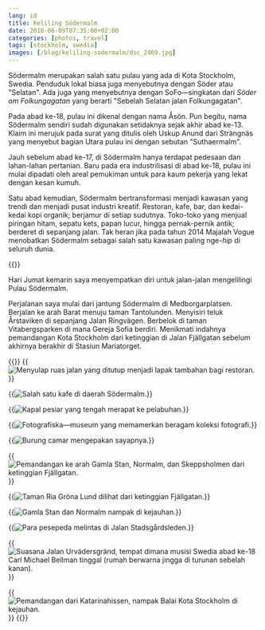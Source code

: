 ```yaml
---
lang: id
title: Keliling Södermalm
date: 2018-06-09T07:35:00+02:00
categories: [photos, travel]
tags: [stockholm, swedia]
images: [/blog/keliling-sodermalm/dsc_2469.jpg]
---
```

Södermalm merupakan salah satu pulau yang ada di Kota Stockholm, Swedia. Penduduk lokal biasa juga menyebutnya dengan Söder atau "Selatan". Ada juga yang menyebutnya dengan SoFo—singkatan dari *Söder om Folkungagatan* yang berarti "Sebelah Selatan jalan Folkungagatan".

Pada abad ke-18, pulau ini dikenal dengan nama Åsön. Pun begitu, nama Södermalm sendiri sudah digunakan setidaknya sejak akhir abad ke-13. Klaim ini merujuk pada surat yang ditulis oleh Uskup Anund dari Strängnäs yang menyebut bagian Utara pulau ini dengan sebutan "Suthaermalm".

Jauh sebelum abad ke-17, di Södermalm hanya terdapat pedesaan dan lahan-lahan pertanian. Baru pada era industrilisasi di abad ke-18, pulau ini mulai dipadati oleh areal pemukiman untuk para kaum pekerja yang lekat dengan kesan kumuh.

Satu abad kemudian, Södermalm bertransformasi menjadi kawasan yang trendi dan menjadi pusat industri kreatif. Restoran, kafe, bar, dan kedai-kedai kopi organik; berjamur di setiap sudutnya. Toko-toko yang menjual piringan hitam, sepatu kets, papan lucur, hingga pernak-pernik antik; berderet di sepanjang jalan. Tak heran jika pada tahun 2014 Majalah Vogue menobatkan Södermalm sebagai salah satu kawasan paling nge-*hip* di seluruh dunia.

{{<section-break>}}

Hari Jumat kemarin saya menyempatkan diri untuk jalan-jalan mengelilingi Pulau Södermalm.

Perjalanan saya mulai dari jantung Södermalm di Medborgarplatsen. Berjalan ke arah Barat menuju taman Tantolunden. Menyisiri teluk Årstaviken di sepanjang Jalan Ringvägen. Berbelok di taman Vitabergsparken di mana Gereja Sofia berdiri. Menikmati indahnya pemandangan Kota Stockholm dari ketinggian di Jalan Fjällgatan sebelum akhirnya berakhir di Stasiun Mariatorget.

{{<gallery>}}
{{<img alt="Menyulap ruas jalan yang ditutup menjadi lapak tambahan bagi restoran." src="dsc_2422.jpg">}}

{{<img alt="Salah satu kafe di daerah Södermalm." src="dsc_2424.jpg">}}

{{<img alt="Kapal pesiar yang tengah merapat ke pelabuhan." src="dsc_2435.jpg">}}

{{<img alt="Fotografiska—museum yang memamerkan beragam koleksi fotografi." src="dsc_2436.jpg">}}

{{<img alt="Burung camar mengepakan sayapnya." src="dsc_2437.jpg">}}

{{<img alt="Pemandangan ke arah Gamla Stan, Normalm, dan Skeppsholmen dari ketinggian Fjällgatan." src="dsc_2438.jpg">}}

{{<img alt="Taman Ria Gröna Lund dilihat dari ketinggian Fjällgatan." src="dsc_2453.jpg">}}

{{<img alt="Gamla Stan dan Normalm nampak di kejauhan." src="dsc_2458.jpg">}}

{{<img alt="Para pesepeda melintas di Jalan Stadsgårdsleden." src="dsc_2460.jpg">}}

{{<img alt="Suasana Jalan Urvädersgränd, tempat dimana musisi Swedia abad ke-18 Carl Michael Bellman tinggal (rumah berwarna jingga di turunan sebelah kanan)." src="dsc_2469.jpg">}}

{{<img alt="Pemandangan dari Katarinahissen, nampak Balai Kota Stockholm di kejauhan." src="dsc_2474.jpg" size="medium">}}
{{</gallery>}}
